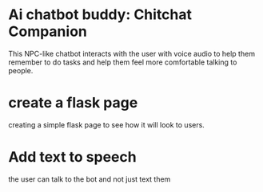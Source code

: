 # Ai chatbot buddy: Chitchat Companion 
This NPC-like chatbot interacts with the user with voice audio to help them remember to do tasks and help them feel more comfortable talking to people.  
# create a flask page 
creating a simple flask page to see how it will look to users.
# Add text to speech 
the user can talk to the bot and not just text them
